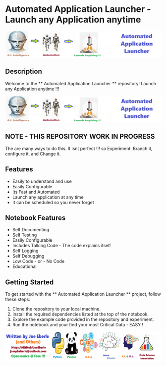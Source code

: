 # Automated Application Launcher  - Launch any Application anytime 

![Code Logo](code.png)

## Description

Welcome to the ** Automated Application Launcher ** repository!  Launch any Application anytime  !!!   

![Code Logo](code.png)

## NOTE - THIS REPOSITORY WORK IN PROGRESS 

The are many ways to do this. It isnt perfect !!! so Experiment. Branch it, configure it, and Change it. 

## Features

- Easily to understand and use  
- Easily Configurable 
- Its Fast and Automated
- Launch any application at any time
- It can be scheduled so you never forget 


## Notebook Features

- Self Documenting 
- Self Testing 
- Easily Configurable
- Includes Talking Code - The code explains itself
- Self Logging 
- Self Debugging 
- Low Code - or - No Code
- Educational 

## Getting Started

To get started with the **  Automated Application Launcher  ** project, follow these steps:

1. Clone the repository to your local machine.
2. Install the required dependencies listed at the top of the notebook.
3. Explore the example code provided in the repository and experiment.
4. Run the notebook and your find your most Critical Data - EASY !

![Code Logo](developer.png)

 




